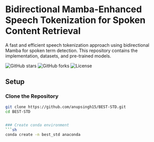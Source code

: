 # Bidirectional Mamba-Enhanced Speech Tokenization for Spoken Content Retrieval
A fast and efficient speech tokenization approach using bidirectional Mamba for spoken term detection. This repository contains the implementation, datasets, and pre-trained models.


![GitHub stars](https://img.shields.io/github/stars/anupsingh15/BEST-STD?style=social)
![GitHub forks](https://img.shields.io/github/forks/anupsingh15/BEST-STD?style=social)
![License](https://img.shields.io/github/license/anupsingh15/BEST-STD)

## Setup

### Clone the Repository
```sh
git clone https://github.com/anupsingh15/BEST-STD.git
cd BEST-STD


### Create conda environment
```sh
conda create -n best_std anaconda
